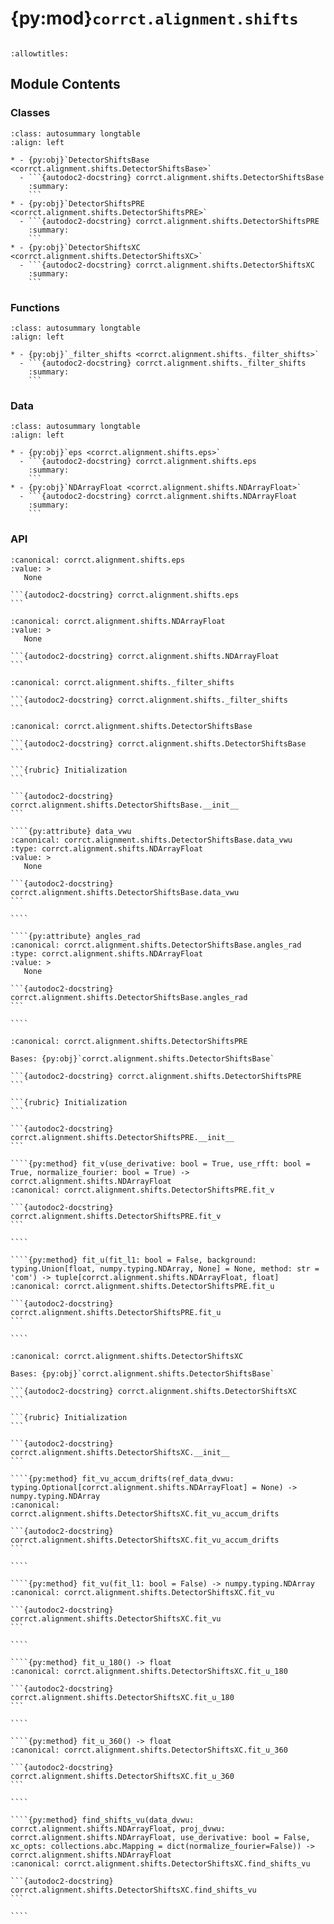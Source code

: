 # {py:mod}`corrct.alignment.shifts`

```{py:module} corrct.alignment.shifts
```

```{autodoc2-docstring} corrct.alignment.shifts
:allowtitles:
```

## Module Contents

### Classes

````{list-table}
:class: autosummary longtable
:align: left

* - {py:obj}`DetectorShiftsBase <corrct.alignment.shifts.DetectorShiftsBase>`
  - ```{autodoc2-docstring} corrct.alignment.shifts.DetectorShiftsBase
    :summary:
    ```
* - {py:obj}`DetectorShiftsPRE <corrct.alignment.shifts.DetectorShiftsPRE>`
  - ```{autodoc2-docstring} corrct.alignment.shifts.DetectorShiftsPRE
    :summary:
    ```
* - {py:obj}`DetectorShiftsXC <corrct.alignment.shifts.DetectorShiftsXC>`
  - ```{autodoc2-docstring} corrct.alignment.shifts.DetectorShiftsXC
    :summary:
    ```
````

### Functions

````{list-table}
:class: autosummary longtable
:align: left

* - {py:obj}`_filter_shifts <corrct.alignment.shifts._filter_shifts>`
  - ```{autodoc2-docstring} corrct.alignment.shifts._filter_shifts
    :summary:
    ```
````

### Data

````{list-table}
:class: autosummary longtable
:align: left

* - {py:obj}`eps <corrct.alignment.shifts.eps>`
  - ```{autodoc2-docstring} corrct.alignment.shifts.eps
    :summary:
    ```
* - {py:obj}`NDArrayFloat <corrct.alignment.shifts.NDArrayFloat>`
  - ```{autodoc2-docstring} corrct.alignment.shifts.NDArrayFloat
    :summary:
    ```
````

### API

````{py:data} eps
:canonical: corrct.alignment.shifts.eps
:value: >
   None

```{autodoc2-docstring} corrct.alignment.shifts.eps
```

````

````{py:data} NDArrayFloat
:canonical: corrct.alignment.shifts.NDArrayFloat
:value: >
   None

```{autodoc2-docstring} corrct.alignment.shifts.NDArrayFloat
```

````

````{py:function} _filter_shifts(shifts_vu: corrct.alignment.shifts.NDArrayFloat, max_shifts: corrct.alignment.shifts.NDArrayFloat) -> corrct.alignment.shifts.NDArrayFloat
:canonical: corrct.alignment.shifts._filter_shifts

```{autodoc2-docstring} corrct.alignment.shifts._filter_shifts
```
````

`````{py:class} DetectorShiftsBase(data_dvwu: corrct.alignment.shifts.NDArrayFloat, rot_angle_rad: typing.Union[numpy.typing.ArrayLike, corrct.alignment.shifts.NDArrayFloat], *, data_format: str = 'dvwu', data_mask_dvwu: typing.Optional[numpy.typing.NDArray] = None, borders_dvwu: dict = {'d': None, 'v': None, 'w': None, 'u': None}, max_shifts: typing.Union[float, corrct.alignment.shifts.NDArrayFloat, None] = None, precision_decimals: int = 2, verbose: bool = True)
:canonical: corrct.alignment.shifts.DetectorShiftsBase

```{autodoc2-docstring} corrct.alignment.shifts.DetectorShiftsBase
```

```{rubric} Initialization
```

```{autodoc2-docstring} corrct.alignment.shifts.DetectorShiftsBase.__init__
```

````{py:attribute} data_vwu
:canonical: corrct.alignment.shifts.DetectorShiftsBase.data_vwu
:type: corrct.alignment.shifts.NDArrayFloat
:value: >
   None

```{autodoc2-docstring} corrct.alignment.shifts.DetectorShiftsBase.data_vwu
```

````

````{py:attribute} angles_rad
:canonical: corrct.alignment.shifts.DetectorShiftsBase.angles_rad
:type: corrct.alignment.shifts.NDArrayFloat
:value: >
   None

```{autodoc2-docstring} corrct.alignment.shifts.DetectorShiftsBase.angles_rad
```

````

`````

`````{py:class} DetectorShiftsPRE(data_dvwu: corrct.alignment.shifts.NDArrayFloat, rot_angle_rad: typing.Union[numpy.typing.ArrayLike, corrct.alignment.shifts.NDArrayFloat], *, data_format: str = 'dvwu', data_mask_dvwu: typing.Optional[numpy.typing.NDArray] = None, borders_dvwu: dict = {'d': None, 'v': None, 'w': None, 'u': None}, max_shifts: typing.Union[float, corrct.alignment.shifts.NDArrayFloat, None] = None, precision_decimals: int = 2, verbose: bool = True)
:canonical: corrct.alignment.shifts.DetectorShiftsPRE

Bases: {py:obj}`corrct.alignment.shifts.DetectorShiftsBase`

```{autodoc2-docstring} corrct.alignment.shifts.DetectorShiftsPRE
```

```{rubric} Initialization
```

```{autodoc2-docstring} corrct.alignment.shifts.DetectorShiftsPRE.__init__
```

````{py:method} fit_v(use_derivative: bool = True, use_rfft: bool = True, normalize_fourier: bool = True) -> corrct.alignment.shifts.NDArrayFloat
:canonical: corrct.alignment.shifts.DetectorShiftsPRE.fit_v

```{autodoc2-docstring} corrct.alignment.shifts.DetectorShiftsPRE.fit_v
```

````

````{py:method} fit_u(fit_l1: bool = False, background: typing.Union[float, numpy.typing.NDArray, None] = None, method: str = 'com') -> tuple[corrct.alignment.shifts.NDArrayFloat, float]
:canonical: corrct.alignment.shifts.DetectorShiftsPRE.fit_u

```{autodoc2-docstring} corrct.alignment.shifts.DetectorShiftsPRE.fit_u
```

````

`````

`````{py:class} DetectorShiftsXC(data_dvwu: corrct.alignment.shifts.NDArrayFloat, rot_angle_rad: typing.Union[numpy.typing.ArrayLike, corrct.alignment.shifts.NDArrayFloat], *, data_format: str = 'dvwu', data_mask_dvwu: typing.Optional[numpy.typing.NDArray] = None, borders_dvwu: dict = {'d': None, 'v': None, 'w': None, 'u': None}, max_shifts: typing.Union[float, corrct.alignment.shifts.NDArrayFloat, None] = None, precision_decimals: int = 2, verbose: bool = True)
:canonical: corrct.alignment.shifts.DetectorShiftsXC

Bases: {py:obj}`corrct.alignment.shifts.DetectorShiftsBase`

```{autodoc2-docstring} corrct.alignment.shifts.DetectorShiftsXC
```

```{rubric} Initialization
```

```{autodoc2-docstring} corrct.alignment.shifts.DetectorShiftsXC.__init__
```

````{py:method} fit_vu_accum_drifts(ref_data_dvwu: typing.Optional[corrct.alignment.shifts.NDArrayFloat] = None) -> numpy.typing.NDArray
:canonical: corrct.alignment.shifts.DetectorShiftsXC.fit_vu_accum_drifts

```{autodoc2-docstring} corrct.alignment.shifts.DetectorShiftsXC.fit_vu_accum_drifts
```

````

````{py:method} fit_vu(fit_l1: bool = False) -> numpy.typing.NDArray
:canonical: corrct.alignment.shifts.DetectorShiftsXC.fit_vu

```{autodoc2-docstring} corrct.alignment.shifts.DetectorShiftsXC.fit_vu
```

````

````{py:method} fit_u_180() -> float
:canonical: corrct.alignment.shifts.DetectorShiftsXC.fit_u_180

```{autodoc2-docstring} corrct.alignment.shifts.DetectorShiftsXC.fit_u_180
```

````

````{py:method} fit_u_360() -> float
:canonical: corrct.alignment.shifts.DetectorShiftsXC.fit_u_360

```{autodoc2-docstring} corrct.alignment.shifts.DetectorShiftsXC.fit_u_360
```

````

````{py:method} find_shifts_vu(data_dvwu: corrct.alignment.shifts.NDArrayFloat, proj_dvwu: corrct.alignment.shifts.NDArrayFloat, use_derivative: bool = False, xc_opts: collections.abc.Mapping = dict(normalize_fourier=False)) -> corrct.alignment.shifts.NDArrayFloat
:canonical: corrct.alignment.shifts.DetectorShiftsXC.find_shifts_vu

```{autodoc2-docstring} corrct.alignment.shifts.DetectorShiftsXC.find_shifts_vu
```

````

`````
